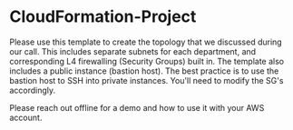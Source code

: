# CloudFormation-Project
Please use this template to create the topology that we discussed during our call. This includes separate subnets for each department, and corresponding L4 firewalling (Security Groups) built in.
The template also includes a public instance (bastion host). The best practice is to use the bastion host to SSH into private instances. You'll need to modify the SG's accordingly.

Please reach out offline for a demo and how to use it with your AWS account.
